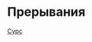 # Прерывания  
  
[Сурс](https://docs.oracle.com/javase/tutorial/essential/concurrency/interrupt.html)  
  
